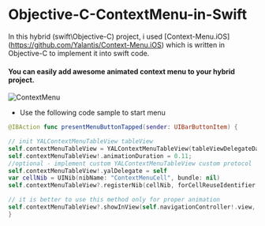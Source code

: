 # Objective-C-ContextMenu-in-Swift

In this hybrid (swift\Objective-C) project, i used [Context-Menu.iOS] (https://github.com/Yalantis/Context-Menu.iOS) which is written in Objective-C to implement it into swift code.

#### You can easily add awesome animated context menu to  your hybrid project.

![ContextMenu](https://d13yacurqjgara.cloudfront.net/users/125056/screenshots/1785274/99miles-profile-light_1-1-4.gif)

* Use the following code sample to start menu 
```swift
@IBAction func presentMenuButtonTapped(sender: UIBarButtonItem) {

// init YALContextMenuTableView tableView
self.contextMenuTableView = YALContextMenuTableView(tableViewDelegateDataSource: self)
self.contextMenuTableView!.animationDuration = 0.11;
//optional - implement custom YALContextMenuTableView custom protocol
self.contextMenuTableView!.yalDelegate = self
var cellNib = UINib(nibName: "ContextMenuCell", bundle: nil)
self.contextMenuTableView?.registerNib(cellNib, forCellReuseIdentifier: menuCellIdentifier)

// it is better to use this method only for proper animation
self.contextMenuTableView?.showInView(self.navigationController!.view, withEdgeInsets: UIEdgeInsetsZero, animated: true)
}
```